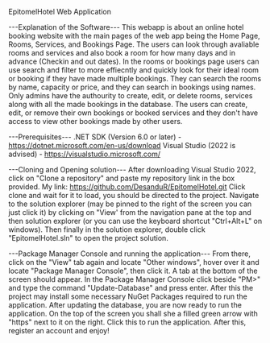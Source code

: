 EpitomelHotel Web Application

---Explanation of the Software--- This webapp is about an online hotel booking website with the main pages of the web app being the Home Page, Rooms, Services, and Bookings Page. The users can look through avaliable rooms and services and also book a room for how many days and in advance (Checkin and out dates). In the rooms or bookings page users can use search and filter to more effiecntly and quickly look for their ideal room or booking if they have made multiple bookings. They can search the rooms by name, capacity or price, and they can search in bookings using names. Only admins have the authourity to create, edit, or delete rooms, services along with all the made bookings in the database. The users can create, edit, or remove their own bookings or booked services and they don't have access to view other bookings made by other users. 

---Prerequisites--- .NET SDK (Version 6.0 or later) - https://dotnet.microsoft.com/en-us/download Visual Studio (2022 is advised) - https://visualstudio.microsoft.com/

---Cloning and Opening solution--- After downloading Visual Studio 2022, click on "Clone a repository" and paste my repository link in the box provided. My link: https://github.com/DesanduR/EpitomelHotel.git Click clone and wait for it to load, you should be directed to the project. Navigate to the solution explorer (may be pinned to the right of the screen you can just click it) by clicking on "View' from the navigation pane at the top and then solution explorer (or you can use the keyboard shortcut "Ctrl+Alt+L" on windows). Then finally in the solution explorer, double click "EpitomelHotel.sln" to open the project solution.

---Package Manager Console and running the application--- From there, click on the "View" tab again and locate "Other windows", hover over it and locate "Package Manager Console", then click it. A tab at the bottom of the screen should appear. In the Package Manager Console click beside "PM>" and type the command "Update-Database" and press enter. After this the project may install some necessary NuGet Packages required to run the application. After updating the database, you are now ready to run the application. On the top of the screen you shall she a filled green arrow with "https" next to it on the right. Click this to run the application. After this, register an account and enjoy!
